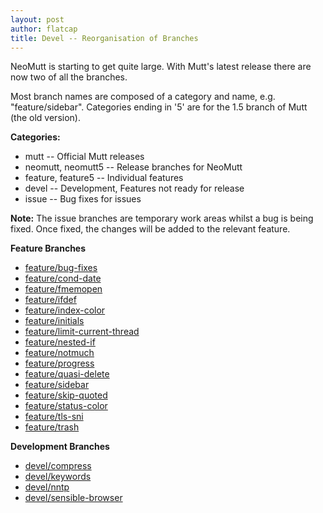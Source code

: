 ```yaml
---
layout: post
author: flatcap
title: Devel -- Reorganisation of Branches
---
```


NeoMutt is starting to get quite large.  With Mutt's latest release there are
now two of all the branches.

Most branch names are composed of a category and name, e.g. "feature/sidebar".
Categories ending in '5' are for the 1.5 branch of Mutt (the old version).

**Categories:**

- mutt -- Official Mutt releases
- neomutt, neomutt5 -- Release branches for NeoMutt
- feature, feature5 -- Individual features
- devel -- Development, Features not ready for release
- issue -- Bug fixes for issues

**Note:** The issue branches are temporary work areas whilst a bug is being
fixed.  Once fixed, the changes will be added to the relevant feature.

**Feature Branches**

- [feature/bug-fixes]({{site.url}}/feature/bug-fixes)
- [feature/cond-date]({{site.url}}/feature/cond-date)
- [feature/fmemopen]({{site.url}}/feature/fmemopen)
- [feature/ifdef]({{site.url}}/feature/ifdef)
- [feature/index-color]({{site.url}}/feature/index-color)
- [feature/initials]({{site.url}}/feature/initials)
- [feature/limit-current-thread]({{site.url}}/feature/limit-current-thread)
- [feature/nested-if]({{site.url}}/feature/nested-if)
- [feature/notmuch]({{site.url}}/feature/notmuch)
- [feature/progress]({{site.url}}/feature/progress)
- [feature/quasi-delete]({{site.url}}/feature/quasi-delete)
- [feature/sidebar]({{site.url}}/feature/sidebar)
- [feature/skip-quoted]({{site.url}}/feature/skip-quoted)
- [feature/status-color]({{site.url}}/feature/status-color)
- [feature/tls-sni]({{site.url}}/feature/tls-sni)
- [feature/trash]({{site.url}}/feature/trash)

**Development Branches**

- [devel/compress]({{site.url}}/feature/compress)
- [devel/keywords]({{site.url}}/feature/keywords)
- [devel/nntp]({{site.url}}/feature/nntp)
- [devel/sensible-browser]({{site.url}}/feature/sensible-browser)

